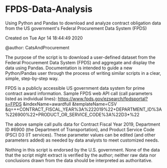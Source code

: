 # FPDS-Data-Analysis

Using Python and Pandas to download and analyze contract obligation data from the US government's Federal Procurement Data System (FPDS)

Created on Tue Apr 14 18:44:49 2020

@author: CatsAndProcurement

The purpose of the script is to download a user-defined dataset from the Federal Procurement Data System (FPDS) and aggregate and display the data using Pandas. Documentation is intended to guide a new Python/Pandas user through the process of writing similar scripts in a clear, simple, step-by-step way.

FPDS is a publicly accessible US government data system for prime contract award information.
Sample FPDS web API call (call parameters listed as individual lines):
https://www.fpds.gov/ezsearch/fpdsportal?s=FPDS
&indexName=awardfull
&templateName=CSV
&q=++CONTRACT_FISCAL_YEAR%3A%222019%22+DEPARTMENT_ID%3A%226900%22+PRODUCT_OR_SERVICE_CODE%3A%22D3*%22

The above sample call pulls data for Contract Fiscal Year 2019, Department ID #6900 (the Department of Transportation), and Product Service Code (PSC) D3 (IT services). These parameter values can be edited (and other parameters added) as needed by data analysts to meet customized needs.

Nothing in this script is endorsed by the U.S. government. None of the data that the script might extract is verified by the author; neither raw data nor conclusions drawn from the data should be interpreted as authoritative.
